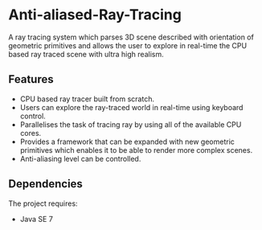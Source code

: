 # Anti-aliased-Ray-Tracing

A ray tracing system which parses 3D scene described with orientation of geometric primitives and allows the user to explore in real-time the CPU based ray traced scene with ultra high realism.

Features
--------
- CPU based ray tracer built from scratch.
- Users can explore the ray-traced world in real-time using keyboard control.
- Parallelises the task of tracing ray by using all of the available CPU cores.
- Provides a framework that can be expanded with new geometric primitives which enables it to be able to render more complex scenes.
- Anti-aliasing level can be controlled.

Dependencies
------------
The project requires:
- Java SE 7
